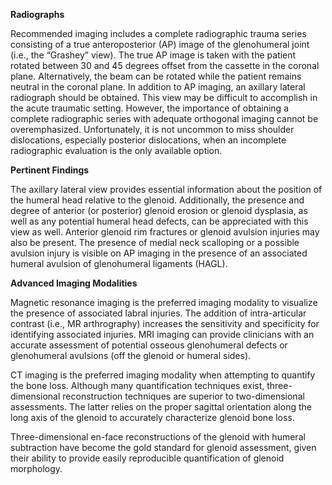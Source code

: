 **Radiographs**

Recommended imaging includes a complete radiographic trauma series consisting of a true anteroposterior (AP) image of the glenohumeral joint (i.e., the “Grashey” view). The true AP image is taken with the patient rotated between 30 and 45 degrees offset from the cassette in the coronal plane. Alternatively, the beam can be rotated while the patient remains neutral in the coronal plane. In addition to AP imaging, an axillary lateral radiograph should be obtained. This view may be difficult to accomplish in the acute traumatic setting. However, the importance of obtaining a complete radiographic series with adequate orthogonal imaging cannot be overemphasized. Unfortunately, it is not uncommon to miss shoulder dislocations, especially posterior dislocations, when an incomplete radiographic evaluation is the only available option.

**Pertinent Findings**

The axillary lateral view provides essential information about the position of the humeral head relative to the glenoid. Additionally, the presence and degree of anterior (or posterior) glenoid erosion or glenoid dysplasia, as well as any potential humeral head defects, can be appreciated with this view as well. Anterior glenoid rim fractures or glenoid avulsion injuries may also be present. The presence of medial neck scalloping or a possible avulsion injury is visible on AP imaging in the presence of an associated humeral avulsion of glenohumeral ligaments (HAGL).

**Advanced Imaging Modalities**

Magnetic resonance imaging is the preferred imaging modality to visualize the presence of associated labral injuries. The addition of intra-articular contrast (i.e., MR arthrography) increases the sensitivity and specificity for identifying associated injuries. MRI imaging can provide clinicians with an accurate assessment of potential osseous glenohumeral defects or glenohumeral avulsions (off the glenoid or humeral sides).

CT imaging is the preferred imaging modality when attempting to quantify the bone loss. Although many quantification techniques exist, three-dimensional reconstruction techniques are superior to two-dimensional assessments. The latter relies on the proper sagittal orientation along the long axis of the glenoid to accurately characterize glenoid bone loss.

Three-dimensional en-face reconstructions of the glenoid with humeral subtraction have become the gold standard for glenoid assessment, given their ability to provide easily reproducible quantification of glenoid morphology.